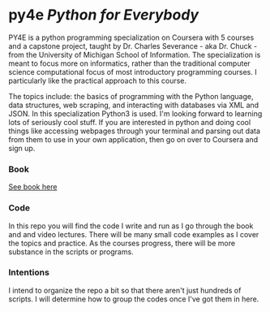 # py4e *Python for Everybody*
PY4E is a python programming specialization on Coursera with 5 courses and a capstone project, taught by Dr. Charles Severance - aka Dr. Chuck - from the University of Michigan School of Information. The specialization is meant to focus more on informatics, rather than the traditional computer science computational focus of most introductory programming courses. I particularly like the practical approach to this course. 

The topics include: the basics of programming with the Python language, data structures, web scraping, and interacting with databases via XML and JSON. In this specialization Python3 is used. I'm looking forward to learning lots of seriously cool stuff. If you are interested in python and doing cool things like accessing webpages through your terminal and parsing out data from them to use in your own application, then go on over to Coursera and sign up. 

### Book

[See book here](https://www.py4e.com/book)

### Code

In this repo you will find the code I write and run as I go through the book and and video lectures. There will be many small code examples as I cover the topics and practice. As the courses progress, there will be more substance in the scripts or programs. 

### Intentions

I intend to organize the repo a bit so that there aren't just hundreds of scripts. I will determine how to group the codes once I've got them in here.

